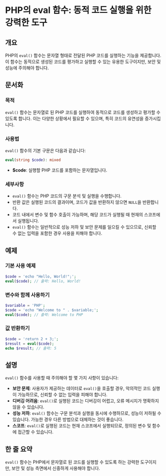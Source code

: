 <!--
Meta Description: # PHP의 eval 함수: 동적 코드 실행을 위한 강력한 도구 ## 개요 PHP의 `eval()` 함수는 문자열 형태로 전달된 PHP 코드를 실행하는 기능을 제공합니다. 이 함수는 동적으로 생성된 코드를 평가하고 실행할 수 있는 유용한 도구이지만, 보안 및 성능에 주...
Meta Keywords: eval, php, code, 함수는, 코드를
-->

# PHP의 eval 함수: 동적 코드 실행을 위한 강력한 도구

## 개요
PHP의 `eval()` 함수는 문자열 형태로 전달된 PHP 코드를 실행하는 기능을 제공합니다. 이 함수는 동적으로 생성된 코드를 평가하고 실행할 수 있는 유용한 도구이지만, 보안 및 성능에 주의해야 합니다.

## 문서화
### 목적
`eval()` 함수는 문자열로 된 PHP 코드를 실행하여 동적으로 코드를 생성하고 평가할 수 있도록 합니다. 이는 다양한 상황에서 필요할 수 있으며, 특히 코드의 유연성을 증가시킵니다.

### 사용법
`eval()` 함수의 기본 구문은 다음과 같습니다:

```php
eval(string $code): mixed
```

- **$code**: 실행할 PHP 코드를 포함하는 문자열입니다.

### 세부사항
- `eval()` 함수는 PHP 코드의 구문 분석 및 실행을 수행합니다.
- 반환 값은 실행된 코드의 결과이며, 코드가 값을 반환하지 않으면 `NULL`을 반환합니다.
- 코드 내에서 변수 및 함수 호출이 가능하며, 해당 코드가 실행될 때 현재의 스코프에서 실행됩니다.
- `eval()` 함수는 일반적으로 성능 저하 및 보안 문제를 일으킬 수 있으므로, 신뢰할 수 없는 입력을 포함한 경우 사용을 피해야 합니다.

## 예제
### 기본 사용 예제

```php
$code = 'echo "Hello, World!";';
eval($code); // 출력: Hello, World!
```

### 변수와 함께 사용하기

```php
$variable = 'PHP';
$code = 'echo "Welcome to " . $variable;';
eval($code); // 출력: Welcome to PHP
```

### 값 반환하기

```php
$code = 'return 2 + 3;';
$result = eval($code);
echo $result; // 출력: 5
```

## 설명
`eval()` 함수를 사용할 때 주의해야 할 몇 가지 사항이 있습니다:

- **보안 문제**: 사용자가 제공하는 데이터로 `eval()`을 호출할 경우, 악의적인 코드 실행이 가능하므로, 신뢰할 수 없는 입력을 피해야 합니다.
- **디버깅 어려움**: `eval()`로 실행된 코드는 디버깅이 어렵고, 오류 메시지가 명확하지 않을 수 있습니다.
- **성능 저하**: `eval()` 함수는 구문 분석과 실행을 동시에 수행하므로, 성능이 저하될 수 있습니다. 가능한 경우 다른 방법으로 대체하는 것이 좋습니다.
- **스코프**: `eval()`로 실행된 코드는 현재 스코프에서 실행되므로, 정의된 변수 및 함수에 접근할 수 있습니다.

## 한 줄 요약
`eval()` 함수는 PHP에서 문자열로 된 코드를 실행할 수 있도록 하는 강력한 도구이지만, 보안 및 성능 측면에서 신중하게 사용해야 합니다.